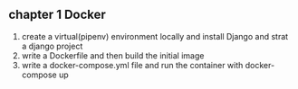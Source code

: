 <h2>chapter 1 Docker</h1>
<ol>
<li>create a virtual(pipenv) environment locally and install Django and strat a django project</li>

<li>write a Dockerfile and then build the initial image</li>
<li>write a docker-compose.yml file and run the container with docker-compose up</li>
</ol>